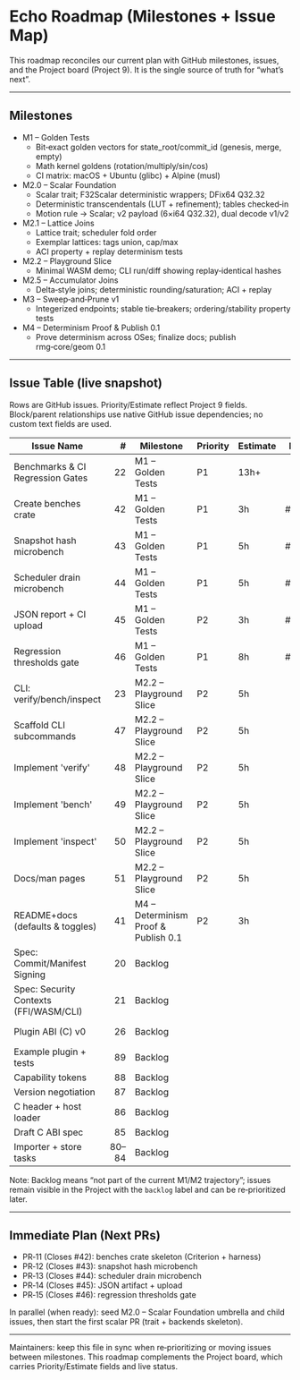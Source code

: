 # Echo Roadmap (Milestones + Issue Map)

This roadmap reconciles our current plan with GitHub milestones, issues, and the Project board (Project 9). It is the single source of truth for “what’s next”.

---

## Milestones

- M1 – Golden Tests
  - Bit‑exact golden vectors for state_root/commit_id (genesis, merge, empty)
  - Math kernel goldens (rotation/multiply/sin/cos)
  - CI matrix: macOS + Ubuntu (glibc) + Alpine (musl)
- M2.0 – Scalar Foundation
  - Scalar trait; F32Scalar deterministic wrappers; DFix64 Q32.32
  - Deterministic transcendentals (LUT + refinement); tables checked‑in
  - Motion rule → Scalar; v2 payload (6×i64 Q32.32), dual decode v1/v2
- M2.1 – Lattice Joins
  - Lattice trait; scheduler fold order
  - Exemplar lattices: tags union, cap/max
  - ACI property + replay determinism tests
- M2.2 – Playground Slice
  - Minimal WASM demo; CLI run/diff showing replay‑identical hashes
- M2.5 – Accumulator Joins
  - Delta‑style joins; deterministic rounding/saturation; ACI + replay
- M3 – Sweep‑and‑Prune v1
  - Integerized endpoints; stable tie‑breakers; ordering/stability property tests
- M4 – Determinism Proof & Publish 0.1
  - Prove determinism across OSes; finalize docs; publish rmg‑core/geom 0.1

---

## Issue Table (live snapshot)

Rows are GitHub issues. Priority/Estimate reflect Project 9 fields. Block/parent relationships use native GitHub issue dependencies; no custom text fields are used.

| Issue Name | # | Milestone | Priority | Estimate | Blocked By | Blocking | Parent | Children | Remarks |
| --- | ---: | --- | --- | --- | --- | --- | --- | --- | --- |
| Benchmarks & CI Regression Gates | 22 | M1 – Golden Tests | P1 | 13h+ |  | #42,#43,#44,#45,#46 |  | 42,43,44,45,46 | Umbrella for perf pipeline |
| Create benches crate | 42 | M1 – Golden Tests | P1 | 3h | #22 | #43,#44,#45,#46 | #22 |  | Criterion + scaffolding |
| Snapshot hash microbench | 43 | M1 – Golden Tests | P1 | 5h | #22,#42 |  | #22 |  | Reachable hash microbench |
| Scheduler drain microbench | 44 | M1 – Golden Tests | P1 | 5h | #22,#42 |  | #22 |  | Deterministic rule‑order/drain |
| JSON report + CI upload | 45 | M1 – Golden Tests | P2 | 3h | #22,#42 |  | #22 |  | Upload Criterion JSON |
| Regression thresholds gate | 46 | M1 – Golden Tests | P1 | 8h | #22,#42,#45 |  | #22 |  | Fail on P50/P95/P99 regress |
| CLI: verify/bench/inspect | 23 | M2.2 – Playground Slice | P2 | 5h |  |  |  |  | Grouping placeholder; break down in PRs |
| Scaffold CLI subcommands | 47 | M2.2 – Playground Slice | P2 | 5h |  |  |  |  |  |
| Implement 'verify' | 48 | M2.2 – Playground Slice | P2 | 5h |  |  |  |  |  |
| Implement 'bench' | 49 | M2.2 – Playground Slice | P2 | 5h |  |  |  |  |  |
| Implement 'inspect' | 50 | M2.2 – Playground Slice | P2 | 5h |  |  |  |  |  |
| Docs/man pages | 51 | M2.2 – Playground Slice | P2 | 5h |  |  |  |  | Tie docs to CLI UX |
| README+docs (defaults & toggles) | 41 | M4 – Determinism Proof & Publish 0.1 | P2 | 3h |  |  |  |  | Docs polish before 0.1 |
| Spec: Commit/Manifest Signing | 20 | Backlog |  |  |  |  |  |  | Keep under Backlog until publish plan is firm |
| Spec: Security Contexts (FFI/WASM/CLI) | 21 | Backlog |  |  |  |  |  |  | Backlog (security track) |
| Plugin ABI (C) v0 | 26 | Backlog |  |  |  |  |  |  | Track in separate ABI milestone later |
| Example plugin + tests | 89 | Backlog |  |  |  |  |  |  | Depends on ABI |
| Capability tokens | 88 | Backlog |  |  |  |  |  |  | — |
| Version negotiation | 87 | Backlog |  |  |  |  |  |  | — |
| C header + host loader | 86 | Backlog |  |  |  |  |  |  | — |
| Draft C ABI spec | 85 | Backlog |  |  |  |  |  |  | — |
| Importer + store tasks | 80–84 | Backlog |  |  |  |  |  |  | Import flow (spec/loader/reader) |

Note: Backlog means “not part of the current M1/M2 trajectory”; issues remain visible in the Project with the `backlog` label and can be re‑prioritized later.

---

## Immediate Plan (Next PRs)

- PR‑11 (Closes #42): benches crate skeleton (Criterion + harness)
- PR‑12 (Closes #43): snapshot hash microbench
- PR‑13 (Closes #44): scheduler drain microbench
- PR‑14 (Closes #45): JSON artifact + upload
- PR‑15 (Closes #46): regression thresholds gate

In parallel (when ready): seed M2.0 – Scalar Foundation umbrella and child issues, then start the first scalar PR (trait + backends skeleton).

---

Maintainers: keep this file in sync when re‑prioritizing or moving issues between milestones. This roadmap complements the Project board, which carries Priority/Estimate fields and live status.
